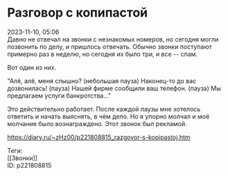 Разговор с копипастой
======================

   
 2023-11-10, 05:06   
  Давно не отвечал на звонки с незнакомых номеров, но сегодня могли позвонить по делу, и пришлось отвечать. Обычно звонки поступают примерно раз в неделю, но сегодня их было три, и все -- спам.   
   
 Вот один из них.   
   
 "Алё, алё, меня слышно? (небольшая пауза) Наконец-то до вас дозвонилась! (пауза) Нашей фирме сообщили ваш телефон. (пауза) Мы предлагаем услуги банкротства..."   
   
 Это действительно работает. После каждой паузы мне хотелось ответить и начать выяснять, в чём дело. Но я упорно молчал и моё молчание было вознаграждено. Этот звонок был рекламой.   
    
 <https://diary.ru/~zHz00/p221808815_razgovor-s-kopipastoj.htm>   
   
 Теги:   
 [[Звонки]]   
 ID: p221808815
